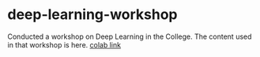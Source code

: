 # deep-learning-workshop

Conducted a workshop on Deep Learning in the College. The content used in that workshop is here.
[colab link](https://colab.research.google.com/drive/1cb-m9p2ifWQTA4nzeIdn_B3dJmxOHchg)
